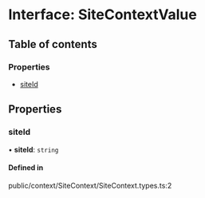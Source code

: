 # Interface: SiteContextValue

## Table of contents

### Properties

- [siteId](../wiki/SiteContextValue#siteid)

## Properties

### siteId

• **siteId**: `string`

#### Defined in

public/context/SiteContext/SiteContext.types.ts:2
